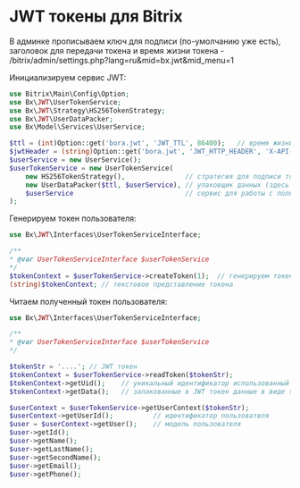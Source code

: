 # JWT токены для Bitrix

В админке прописываем ключ для подписи (по-умолчанию уже есть), заголовок для передачи токена 
и время жизни токена - /bitrix/admin/settings.php?lang=ru&mid=bx.jwt&mid_menu=1

Инициализируем сервис JWT:

```php
use Bitrix\Main\Config\Option;
use Bx\JWT\UserTokenService;
use Bx\JWT\Strategy\HS256TokenStrategy;
use Bx\JWT\UserDataPacker;
use Bx\Model\Services\UserService;

$ttl = (int)Option::get('bora.jwt', 'JWT_TTL', 86400);   // время жизни токена
$jwtHeader = (string)Option::get('bora.jwt', 'JWT_HTTP_HEADER', 'X-API-Key');
$userService = new UserService();
$userTokenService = new UserTokenService(
    new HS256TokenStrategy(),               // стратегия для подписи токена
    new UserDataPacker($ttl, $userService), // упаковщик данных (здесь определяется какие данные будут записаны в токене)
    $userService                            // сервис для работы с пользователями
);
```

Генерируем токен пользователя:

```php
use Bx\JWT\Interfaces\UserTokenServiceInterface;

/**
* @var UserTokenServiceInterface $userTokenService
*/
$tokenContext = $userTokenService->createToken(1);  // генерируем токен для пользователя с идентификатором 1
(string)$tokenContext; // текстовое представление токена
```

Читаем полученный токен пользователя:

```php
use Bx\JWT\Interfaces\UserTokenServiceInterface;

/**
* @var UserTokenServiceInterface $userTokenService
*/

$tokenStr = '....'; // JWT токен
$tokenContext = $userTokenService->readToken($tokenStr);
$tokenContext->getUid();    // уникальный идентификатор использованный упаковщиком при генерации токена
$tokenContext->getData();   // запакованные в JWT токен данные в виде stdClass

$userContext = $userTokenService->getUserContext($tokenStr);
$userContext->getUserId();          // идентификатор пользователя
$user = $userContext->getUser();    // модель пользователя
$user->getId();
$user->getName();
$user->getLastName();
$user->getSecondName();
$user->getEmail();
$user->getPhone();
```